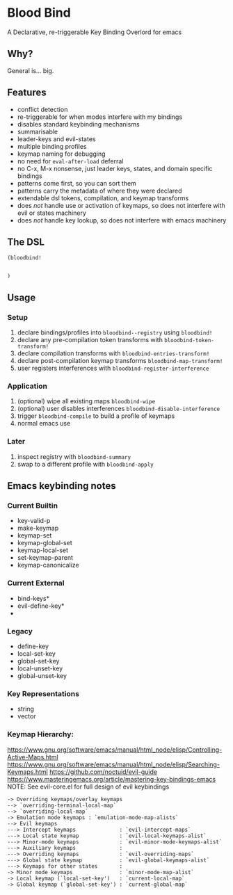# Blood Bind 
A Declarative, re-triggerable Key Binding Overlord for emacs

## Why? 
General is... big.

## Features
- conflict detection
- re-triggerable for when modes interfere with my bindings
- disables standard keybinding mechanisms
- summarisable
- leader-keys and evil-states
- multiple binding profiles
- keymap naming for debugging
- no need for `eval-after-load` deferral
- no C-x, M-x nonsense, just leader keys, states, and domain specific bindings
- patterns come first, so you can sort them
- patterns carry the metadata of where they were declared
- extendable dsl tokens, compilation, and keymap transforms
- does *not* handle use or activation of keymaps, so does not interfere with evil or states machinery
- does *not* handle key lookup, so does not interfere with emacs machinery


## The DSL

``` emacs-lisp
(bloodbind! 


)
```


## Usage 
### Setup
1) declare bindings/profiles into `bloodbind--registry` using `bloodbind!`
2) declare any pre-compilation token transforms with `bloodbind-token-transform!`
3) declare compilation transforms with `bloodbind-entries-transform!`
4) declare post-compilation keymap transforms `bloodbind-map-transform!`
5) user registers interferences with `bloodbind-register-interference`

### Application
1) (optional) wipe all existing maps `bloodbind-wipe`
2) (optional) user disables interferences `bloodbind-disable-interference`
3) trigger `bloodbind-compile` to build a profile of keymaps
4) normal emacs use

### Later
1) inspect registry with `bloodbind-summary`
2) swap to a different profile with `bloodbind-apply`

## Emacs keybinding notes

### Current Builtin
- key-valid-p
- make-keymap
- keymap-set
- keymap-global-set
- keymap-local-set
- set-keymap-parent
- keymap-canonicalize

### Current External
- bind-keys*
- evil-define-key*
- 

### Legacy
- define-key 
- local-set-key
- global-set-key
- local-unset-key
- global-unset-key

### Key Representations
- string
- vector


###  Keymap Hierarchy:
https://www.gnu.org/software/emacs/manual/html_node/elisp/Controlling-Active-Maps.html
https://www.gnu.org/software/emacs/manual/html_node/elisp/Searching-Keymaps.html
https://github.com/noctuid/evil-guide
https://www.masteringemacs.org/article/mastering-key-bindings-emacs
NOTE: See evil-core.el for full design of evil keybindings
```
-> Overriding keymaps/overlay keymaps
--> `overriding-terminal-local-map`
--> `overriding-local-map`
-> Emulation mode keymaps : `emulation-mode-map-alists`
--> Evil keymaps
---> Intercept keymaps              : `evil-intercept-maps`
---> Local state keymap             : `evil-local-keymaps-alist`
---> Minor-mode keymaps             : `evil-minor-mode-keymaps-alist`
---> Auxiliary keymaps              : 
---> Overriding keymaps             : `evil-overriding-maps`
---> Global state keymap            : `evil-global-keymaps-alist`
---> Keymaps for other states       : 
-> Minor mode keymaps               : `minor-mode-map-alist`
-> Local keymap (`local-set-key')   : `current-local-map`
-> Global keymap (`global-set-key') : `current-global-map`
``` 
